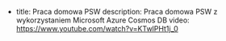 - title: Praca domowa PSW 
  description: Praca domowa PSW z wykorzystaniem Microsoft Azure Cosmos DB
  video: https://www.youtube.com/watch?v=KTwlPHt1j_0
